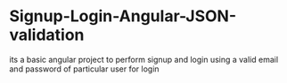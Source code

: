 # Signup-Login-Angular-JSON-validation
its a basic angular project to perform signup and login using a valid email and password of particular user for login
